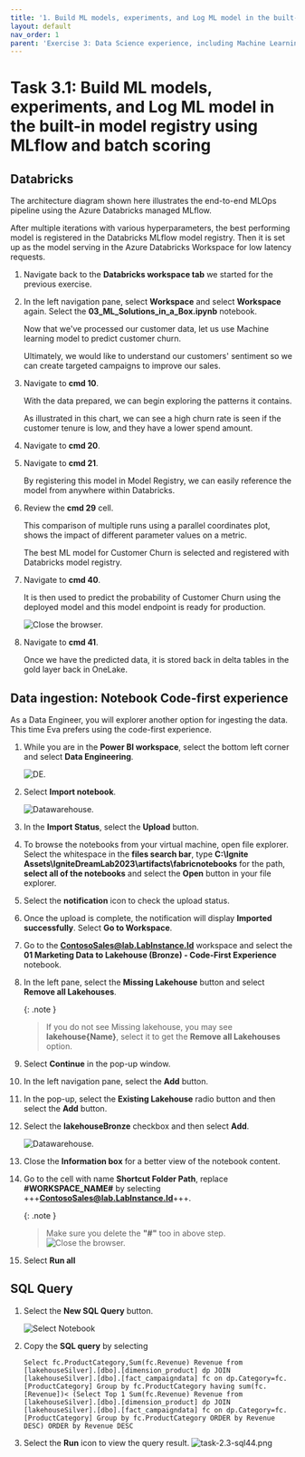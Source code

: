 ```yaml
---
title: '1. Build ML models, experiments, and Log ML model in the built-in model registry using MLflow and batch scoring'
layout: default
nav_order: 1
parent: 'Exercise 3: Data Science experience, including Machine Learning scenarios'
---
```


# Task 3.1: Build ML models, experiments, and Log ML model in the built-in model registry using MLflow and batch scoring

## Databricks

The architecture diagram shown here illustrates the end-to-end MLOps pipeline using the Azure Databricks managed MLflow. 

After multiple iterations with various hyperparameters, the best performing model is registered in the Databricks MLflow model registry. Then it is set up as the model serving in the Azure Databricks Workspace for low latency requests.


1. Navigate back to the **Databricks workspace tab** we started for the previous exercise.

2. In the left navigation pane, select **Workspace** and select **Workspace** again. Select the **03_ML_Solutions_in_a_Box.ipynb** notebook.

	Now that we've processed our customer data, let us use Machine learning model to predict customer churn.

	Ultimately, we would like to understand our customers' sentiment so we can create targeted campaigns to improve our sales.

3. Navigate to **cmd 10**.

	With the data prepared, we can begin exploring the patterns it contains. 

	As illustrated in this chart, we can see a high churn rate is seen if the customer tenure is low, and they have a lower spend amount.

4. Navigate to **cmd 20**.

5. Navigate to **cmd 21**. 

	By registering this model in Model Registry, we can easily reference the model from anywhere within Databricks. 

6. Review the **cmd 29** cell.

	This comparison of multiple runs using a parallel coordinates plot, shows the impact of different parameter values on a metric.

	The best ML model for Customer Churn is selected and registered with Databricks model registry.

7. Navigate to **cmd 40**.

	It is then used to predict the probability of Customer Churn using the deployed model and this model endpoint is ready for production.

   ![Close the browser.](../media/instructions240153/task-3.1.8.png)

8. Navigate to **cmd 41**. 

	Once we have the predicted data, it is stored back in delta tables in the gold layer back in OneLake.

## Data ingestion: Notebook Code-first experience

As a Data Engineer, you will explorer another option for ingesting the data. This time Eva prefers using the code-first experience. 

1. While you are in the **Power BI workspace**, select the bottom left corner and select **Data Engineering**.

	![DE.](../media/instructions240153/task-1.3.1.png)

2. Select **Import notebook**.

	![Datawarehouse.](../media/instructions240153/task-1.3-notebook6.png)
	
3. In the **Import Status**, select the **Upload** button.
	
4. To browse the notebooks from your virtual machine, open file explorer. Select the whitespace in the **files search bar**, type **C:\Ignite Assets\IgniteDreamLab2023\artifacts\fabricnotebooks** for the path, **select all of the notebooks** and select the **Open** button in your file explorer.

5. Select the **notification** icon to check the upload status. 

6. Once the upload is complete, the notification will display **Imported successfully**. Select **Go to Workspace**.

7. Go to the **ContosoSales@lab.LabInstance.Id** workspace and select the **01 Marketing Data to Lakehouse (Bronze) - Code-First Experience** notebook.

8. In the left pane, select the **Missing Lakehouse** button and select **Remove all Lakehouses**.

	{: .note }
	> If you do not see Missing lakehouse, you may see **lakehouse{Name}**, select it to get the **Remove all Lakehouses** option.

9. Select **Continue** in the pop-up window.

10. In the left navigation pane, select the **Add** button.

11. In the pop-up, select the **Existing Lakehouse** radio button and then select the **Add** button.

12. Select the **lakehouseBronze** checkbox and then select **Add**.

	![Datawarehouse.](../media/instructions240153/task-1.3-notebook-15.png)

13. Close the **Information box** for a better view of the notebook content.

14. Go to the cell with name **Shortcut Folder Path**, replace **#WORKSPACE_NAME#** by selecting +++**ContosoSales@lab.LabInstance.Id**+++.

	{: .note }
 	> Make sure you delete the **"#"** too in above step.
		![Close the browser.](../media/instructions240153/task-1.3-notebook-18.png)

15. Select **Run all**

## SQL Query

1. Select the **New SQL Query** button.

	![Select Notebook](../media/instructions240153/task-2.3-sql4.png)

2. Copy the **SQL query** by selecting 
	```
	Select fc.ProductCategory,Sum(fc.Revenue) Revenue from [lakehouseSilver].[dbo].[dimension_product] dp JOIN [lakehouseSilver].[dbo].[fact_campaigndata] fc on dp.Category=fc.[ProductCategory] Group by fc.ProductCategory having sum(fc.[Revenue])< (Select Top 1 Sum(fc.Revenue) Revenue from [lakehouseSilver].[dbo].[dimension_product] dp JOIN [lakehouseSilver].[dbo].[fact_campaigndata] fc on dp.Category=fc.[ProductCategory] Group by fc.ProductCategory ORDER by Revenue DESC) ORDER by Revenue DESC 
	```

3. Select the **Run** icon to view the query result.
	![task-2.3-sql44.png](../media/instructions240153/task-2.3-sql44.png)
